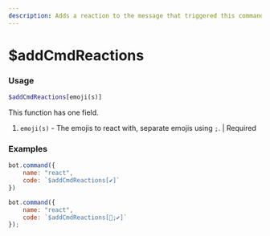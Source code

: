 ```yaml
---
description: Adds a reaction to the message that triggered this command.
---
```


# $addCmdReactions

### Usage

```php
$addCmdReactions[emoji(s)]
```

This function has one field.

1. `emoji(s)` - The emojis to react with, separate emojis using `;`. \| Required

### Examples

```javascript
bot.command({  
    name: "react",
    code: `$addCmdReactions[✔]`
})
```

```javascript
bot.command({
    name: "react",
    code: `$addCmdReactions[🎉;✔]`
});
```

